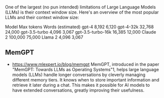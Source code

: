 One of the largest (no pun intended) limitations of Large Language Models (LLMs) is their context window size. Here's an overview of the most popular LLMs and their context window size:

Model Max tokens Words (estimated)
gpt-4 8,192 6,120
gpt-4-32k 32,768 24,000
gpt-3.5-turbo 4,096 3,067
gpt-3.5-turbo-16k 16,385 12,000
Claude 2 100,000 75,000
Llama 2 4,096 3,067

## MemGPT

- https://www.mlexpert.io/blog/memgpt
  MemGPT, introduced in the paper "MemGPT: Towards LLMs as Operating Systems"1, helps large language models (LLMs) handle longer conversations by cleverly managing different memory tiers. It knows when to store important information and retrieve it later during a chat. This makes it possible for AI models to have extended conversations, greatly improving their usefulness.
